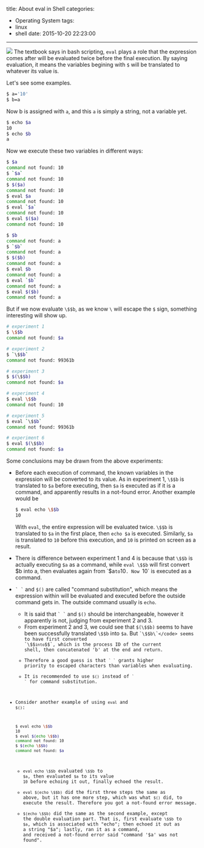 title: About eval in Shell
categories:
  - Operating System
tags:
  - linux
  - shell
date: 2015-10-20 22:23:00
---
![](/img/os-linux-shell.png)
The textbook says in bash scripting, `eval` plays a role that the expression comes after will be evaluated twice before the final execution. By saying evaluation, it means the variables begining with `$` will be translated to whatever its value is.

Let's see some examples.

```bash
$ a='10'
$ b=a
```
Now b is assigned with `a`, and this `a` is simply a string, not a variable yet.

```bash
$ echo $a
10
$ echo $b
a
```

Now we execute these two variables in different ways:

```bash
$ $a
command not found: 10
$ `$a`
command not found: 10
$ $($a)
command not found: 10
$ eval $a
command not found: 10
$ eval `$a`
command not found: 10
$ eval $($a)
command not found: 10
```

```bash
$ $b
command not found: a
$ `$b`
command not found: a
$ $($b)
command not found: a
$ eval $b
command not found: a
$ eval `$b`
command not found: a
$ eval $($b)
command not found: a
```
But if we now evaluate `\$$b`, as we know `\` will escape the `$` sign, something interesting will show up.

```bash
# experiment 1
$ \$$b
command not found: $a

# experiment 2
$ `\$$b`
command not found: 99361b

# experiment 3
$ $(\$$b)
command not found: $a

# experiment 4
$ eval \$$b
command not found: 10

# experiment 5
$ eval `\$$b`
command not found: 99361b

# experiment 6
$ eval $(\$$b)
command not found: $a
```
Some conclusions may be drawn from the above experiments:

- Before each execution of command, the known variables in the expression will be converted to its value. As in experiment 1, `\$$b` is translated to `$a` before executing, then `$a` is executed as if it is a command, and apparently results in a not-found error. Another example would be

	```bash
	$ eval echo \$$b
	10
	```
	With `eval`, the entire expression will be evaluated twice. `\$$b` is translated to `$a` in the first place, then `echo $a` is executed. Similarly, `$a` is translated to `10` before this execution, and `10` is printed on screen as a result.

- There is difference between experiment 1 and 4 is because that `\$$b` is actually executing `$a` as a command, while `eval \$$b` will first convert $b into a, then evaluates again from `$a` to `10`. Now `10` is executed as a command.

- <code>\` \`</code> and `$()` are called "command substitution", which means the expression within will be evaluated and executed before the outside command gets in. The outside command usually is `echo`.
	- It is said that <code>\` \`</code> and `$()` should be interchangeable, however it apparently is not, judging from experiment 2 and 3.
	- From experiment 2 and 3, we could see that `$(\$$b)` seems to have been successfully translated `\$$b` into `$a`. But <code>\`\\$$b\`</code> seems to have first converted `\$$` into `$$`, which is the process ID of the current shell, then concatenated 'b' at the end and return.
	- Therefore a good guess is that <code>\` \`</code> grants higher priority to escaped characters than variables when evaluating.
	- It is recommended to use `$()` instead of <code>\` \`</code> for command substitution.

- Consider another example of using `eval` and `$()`:

	```bash
	$ eval echo \$$b
	10
	$ eval $(echo \$$b)
	command not found: 10
	$ $(echo \$$b)
	command not found: $a
	```
	- `eval echo \$$b` evaluated `\$$b` to `$a`, then evaluated `$a` to its value `10` before echoing it out, finally echoed the result.
	- `eval $(echo \$$b)` did the first three steps the same as above, but it has one more step, which was what `$()` did, to execute the result. Therefore you got a not-found error message.
	- `$(echo \$$b)` did the same as the second example, except the double evaluation part. That is, first evaluate `\$$b` to `$a`, which is associated with "echo"; then echoed it out as a string "$a"; lastly, ran it as a command, and received a not-found error said "command '$a' was not found".